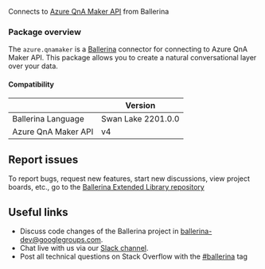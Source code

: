 
Connects to [Azure QnA Maker API](https://docs.microsoft.com/en-us/rest/api/cognitiveservices-qnamaker/QnAMaker4.0/) from Ballerina

### Package overview

The `azure.qnamaker` is a [Ballerina](https://ballerina.io/) connector for connecting to Azure QnA Maker API. This package allows you to create a natural conversational layer over your data.

#### Compatibility
|                            | Version           |
|----------------------------|-------------------|
| Ballerina Language         | Swan Lake 2201.0.0  |
| Azure QnA Maker API        | v4                |

## Report issues
To report bugs, request new features, start new discussions, view project boards, etc., go to the [Ballerina Extended Library repository](https://github.com/ballerina-platform/ballerina-extended-library)

## Useful links
- Discuss code changes of the Ballerina project in [ballerina-dev@googlegroups.com](mailto:ballerina-dev@googlegroups.com).
- Chat live with us via our [Slack channel](https://ballerina.io/community/slack/).
- Post all technical questions on Stack Overflow with the [#ballerina](https://stackoverflow.com/questions/tagged/ballerina) tag

